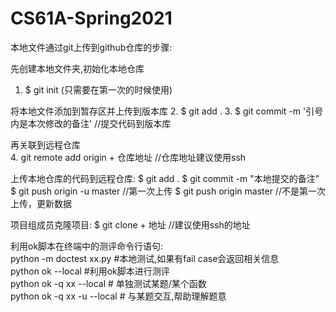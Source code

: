 # CS61A-Spring2021

本地文件通过git上传到github仓库的步骤:

先创建本地文件夹,初始化本地仓库
1. $ git init (只需要在第一次的时候使用)  

将本地文件添加到暂存区并上传到版本库
2. $ git add .
3. $ git commit -m '引号内是本次修改的备注'	//提交代码到版本库

再关联到远程仓库  
4. git remote add origin + 仓库地址	//仓库地址建议使用ssh

上传本地仓库的代码到远程仓库:
$ git add .
$ git commit -m "本地提交的备注"
$ git push origin -u master	//第一次上传
$ git push origin master	//不是第一次上传，更新数据

项目组成员克隆项目:
$ git clone + 地址  //建议使用ssh的地址


利用ok脚本在终端中的测评命令行语句:  
python -m doctest xx.py #本地测试,如果有fail case会返回相关信息  
python ok --local #利用ok脚本进行测评  
python ok -q xx --local # 单独测试某题/某个函数  
python ok -q xx -u --local # 与某题交互,帮助理解题意
